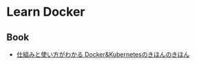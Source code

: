 # Learn Docker

## Book

- [仕組みと使い方がわかる Docker&Kubernetesのきほんのきほん](https://www.amazon.co.jp/dp/4839972745/)